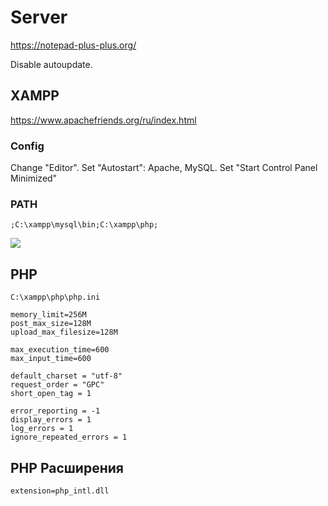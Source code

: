 # Server

https://notepad-plus-plus.org/

Disable autoupdate.

## XAMPP

https://www.apachefriends.org/ru/index.html

### Config

Change "Editor".
Set "Autostart": Apache, MySQL.
Set "Start Control Panel Minimized"

### PATH

```;C:\xampp\mysql\bin;C:\xampp\php;```

![](http://i.imgur.com/wcvyLlF.png)

## PHP

`C:\xampp\php\php.ini`


```
memory_limit=256M
post_max_size=128M
upload_max_filesize=128M

max_execution_time=600
max_input_time=600

default_charset = "utf-8"
request_order = "GPC"
short_open_tag = 1

error_reporting = -1
display_errors = 1
log_errors = 1
ignore_repeated_errors = 1

```

## PHP Расширения

```
extension=php_intl.dll
```